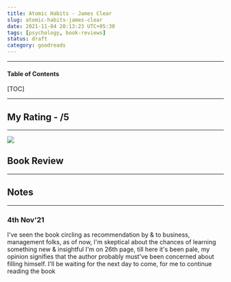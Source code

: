 ```yaml
---
title: Atomic Habits - James Clear
slug: atomic-habits-james-clear
date: 2021-11-04 20:13:23 UTC+05:30
tags: [psychology, book-reviews]
status: draft
category: goodreads
---
```


***

<h4>Table of Contents</h4>
[TOC]

***

## My Rating -  /5
---
![](https://i.gr-assets.com/images/S/compressed.photo.goodreads.com/books/1535115320l/40121378._SY475_.jpg)

## Book Review
---

## Notes
---
### 4th Nov'21

I've seen the book circling as recommendation by & to business, management folks, as of now, I'm skeptical about the chances of learning something new & insightful
I'm on 26th page, till here it's been pale, my opinion signifies that the author probably must've been concerned about filling himself. 
I'll be waiting for the next day to come, for me to continue reading the book
